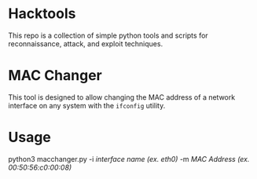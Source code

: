 # Hacktools
This repo is a collection of simple python tools and scripts for reconnaissance, attack, and exploit techniques.
# MAC Changer
This tool is designed to allow changing the MAC address of a network interface on any system with the `ifconfig` utility.

# Usage
python3 macchanger.py -i *interface name (ex. eth0)* -m *MAC Address (ex. 00:50:56:c0:00:08)*